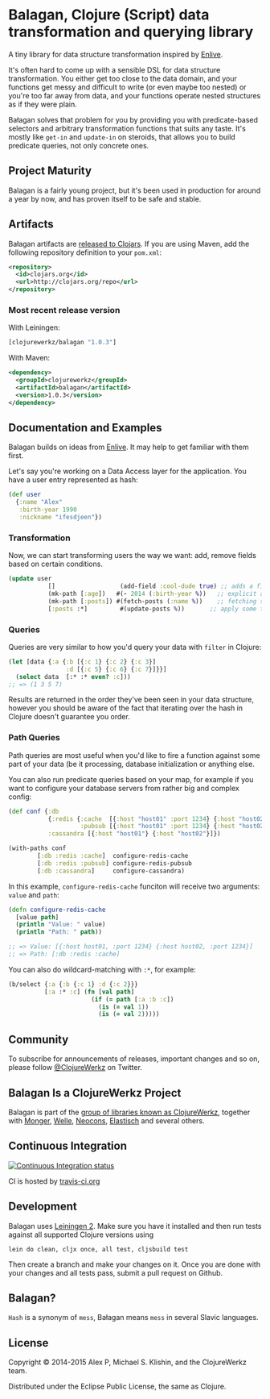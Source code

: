 # Balagan, Clojure (Script) data transformation and querying library

A tiny library for data structure transformation inspired by [Enlive](https://github.com/cgrand/enlive).

It's often hard to come up with a sensible DSL for data structure transformation. You either get
too close to the data domain, and your functions get messy and difficult to write (or even maybe
too nested) or you're too far away from data, and your functions operate nested structures as if
they were plain.

Bałagan solves that problem for you by providing you with predicate-based selectors and arbitrary
transformation functions that suits any taste. It's mostly like `get-in` and `update-in` on steroids, 
that allows you to build predicate queries, not only concrete ones.

## Project Maturity

Balagan is a fairly young project, but it's been used in production for around a year by now, 
and has proven itself to be safe and stable.

## Artifacts

Bałagan artifacts are [released to Clojars](https://clojars.org/clojurewerkz/balagan). If you are using Maven, add the following repository definition to your `pom.xml`:

``` xml
<repository>
  <id>clojars.org</id>
  <url>http://clojars.org/repo</url>
</repository>
```

### Most recent release version

With Leiningen:

```clojure
[clojurewerkz/balagan "1.0.3"]
```

With Maven:

```xml
<dependency>
  <groupId>clojurewerkz</groupId>
  <artifactId>balagan</artifactId>
  <version>1.0.3</version>
</dependency>
```


## Documentation and Examples

Balagan builds on ideas from [Enlive](https://github.com/cgrand/enlive). It may help to get familiar with them
first.

Let's say you're working on a Data Access layer for the application. You have a user entry
represented as hash:

```clojure
(def user
  {:name "Alex"
   :birth-year 1990
   :nickname "ifesdjeen"})
```

### Transformation

Now, we can start transforming users the way we want: add, remove fields based on certain conditions.

```clojure
(update user
           []                  (add-field :cool-dude true) ;; adds a field :cool-dude with value true
           (mk-path [:age])   #(- 2014 (:birth-year %))   ;; explicit adding of a new field, calculated from the existing data
           (mk-path [:posts]) #(fetch-posts (:name %))    ;; fetching some related data from the DB
           [:posts :*]         #(update-posts %))       ;; apply some transformations to all the fetched posts, if there are any
```

### Queries

Queries are very similar to how you'd query your data with `filter` in Clojure:

```clj
(let [data {:a {:b [{:c 1} {:c 2} {:c 3}]
                :d [{:c 5} {:c 6} {:c 7}]}}]
  (select data  [:* :* even? :c]))
;; => (1 3 5 7)  
```

Results are returned in the order they've been seen in your data structure, however you should be aware of the 
fact that iterating over the hash in Clojure doesn't guarantee you order.

### Path Queries

Path queries are most useful when you'd like to fire a function against some part of your data (be it processing,
database initialization or anything else.

You can also run predicate queries based on your map, for example if you want to configure your database servers
from rather big and complex config:

```clj
(def conf {:db
           {:redis {:cache  [{:host "host01" :port 1234} {:host "host02" :port 1234}]
                    :pubsub [{:host "host01" :port 1234} {:host "host02" :port 1234}]}}
           :cassandra [{:host "host01"} {:host "host02"}]})

(with-paths conf
        [:db :redis :cache]  configure-redis-cache
        [:db :redis :pubsub] configure-redis-pubsub
        [:db :cassandra]     configure-cassandra)
```

In this example, `configure-redis-cache` funciton will receive two arguments: `value` and `path`:

```clj
(defn configure-redis-cache
  [value path]
  (println "Value: " value)
  (println "Path: " path))

;; => Value: [{:host host01, :port 1234} {:host host02, :port 1234}]
;; => Path: [:db :redis :cache]
```

You can also do wildcard-matching with `:*`, for example: 

```clj
(b/select {:a {:b {:c 1} :d {:c 2}}}
          [:a :* :c] (fn [val path]
                       (if (= path [:a :b :c])
                         (is (= val 1))
                         (is (= val 2)))))
```

## Community

To subscribe for announcements of releases, important changes and so on, please follow
[@ClojureWerkz](https://twitter.com/#!/clojurewerkz) on Twitter.



## Balagan Is a ClojureWerkz Project

Balagan is part of the [group of libraries known as ClojureWerkz](http://clojurewerkz.org), together with
[Monger](https://clojuremongodb.info), [Welle](https://clojureriak.info), [Neocons](https://clojureneo4j.info),
[Elastisch](https://clojureelasticsearch.info) and several others.


## Continuous Integration

[![Continuous Integration status](https://secure.travis-ci.org/clojurewerkz/balagan.png)](http://travis-ci.org/clojurewerkz/balagan)

CI is hosted by [travis-ci.org](http://travis-ci.org)


## Development

Balagan uses [Leiningen 2](https://github.com/technomancy/leiningen/blob/master/doc/TUTORIAL.md). Make
sure you have it installed and then run tests against all supported Clojure versions using

```
lein do clean, cljx once, all test, cljsbuild test
```

Then create a branch and make your changes on it. Once you are done with your changes and all
tests pass, submit a pull request on Github.


## Balagan?

`Hash` is a synonym of `mess`, Bałagan means `mess` in several Slavic
languages.


## License

Copyright © 2014-2015 Alex P, Michael S. Klishin, and the ClojureWerkz team.

Distributed under the Eclipse Public License, the same as Clojure.
